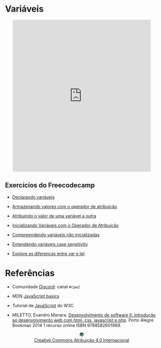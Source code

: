 # Variáveis
<center>
<iframe src="https://cpw2.rpmhub.dev/variaveis/slides/index.html#/" title="Variáveis em JavaScript" width="90%" height="500" style="border:none;"></iframe>
</center>

## Exercícios do Freecodecamp

* [Declarando variáveis](https://www.freecodecamp.org/learn/javascript-algorithms-and-data-structures/basic-javascript/declare-javascript-variables)

* [Armazenando valores com o operador de atribuição](https://www.freecodecamp.org/learn/javascript-algorithms-and-data-structures/basic-javascript/storing-values-with-the-assignment-operator)

* [Atribuindo o valor de uma variável a outra](https://www.freecodecamp.org/learn/javascript-algorithms-and-data-structures/basic-javascript/assigning-the-value-of-one-variable-to-another)

* [Inicializando Variáveis com o Operador de Atribuição](https://www.freecodecamp.org/learn/javascript-algorithms-and-data-structures/basic-javascript/initializing-variables-with-the-assignment-operator)

* [Compreendendo variáveis não inicializadas](https://www.freecodecamp.org/learn/javascript-algorithms-and-data-structures/basic-javascript/understanding-uninitialized-variables)

* [Entendendo variáveis case sensitivity](https://www.freecodecamp.org/learn/javascript-algorithms-and-data-structures/basic-javascript/understanding-case-sensitivity-in-variables)

* [Explore as diferenças entre var e let](https://www.freecodecamp.org/learn/javascript-algorithms-and-data-structures/es6/explore-differences-between-the-var-and-let-keywords)


# Referências

* Comunidade [Discord](https://discord.com/invite/C29cqvm): canal `#cpw2`

* MDN [JavaScript basics](https://developer.mozilla.org/en-US/docs/Learn/Getting_started_with_the_web/JavaScript_basics)

* Tutorial de [JavaScript](http://www.w3schools.com/js) do W3C

* MILETTO, Evandro Manara. [Desenvolvimento de software II: introdução ao desenvolvimento web com html, css, javascript e php](https://biblioteca.ifrs.edu.br/pergamum_ifrs/biblioteca_s/acesso_login.php?cod_acervo_acessibilidade=5020682&acesso=aHR0cHM6Ly9pbnRlZ3JhZGEubWluaGFiaWJsaW90ZWNhLmNvbS5ici9ib29rcy85Nzg4NTgyNjAxOTY5&label=acesso%20restrito). Porto Alegre Bookman 2014 1 recurso online ISBN 9788582601969.

<center>
<a href="https://github.com/rodrigoprestesmachado" target="blanck"><img src="../imgs/logo.png" alt="Rodrigo Prestes Machado" width="3%" height="3%" border=0 style="border:0; text-decoration:none; outline:none"></a><br/>
<a rel="license" href="http://creativecommons.org/licenses/by/4.0/">Creative Commons Atribuição 4.0 Internacional</a>
</center>
